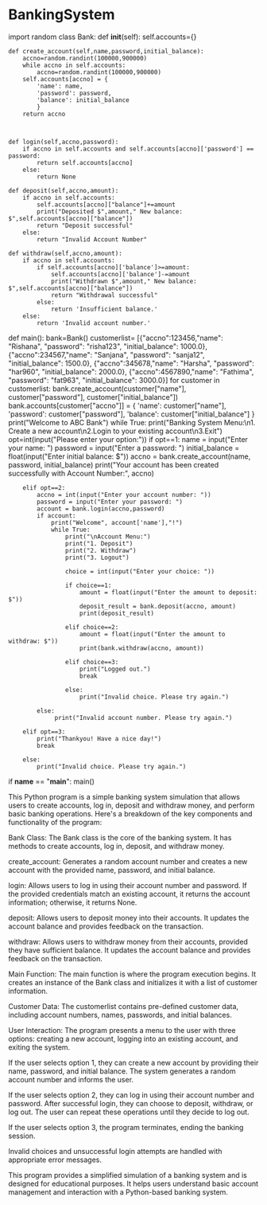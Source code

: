 # BankingSystem
import random
class Bank:
    def __init__(self):
        self.accounts={}

    def create_account(self,name,password,initial_balance):
        accno=random.randint(100000,900000)
        while accno in self.accounts:
            accno=random.randint(100000,900000)
        self.accounts[accno] = {
            'name': name,
            'password': password,
            'balance': initial_balance
            }
        return accno



    def login(self,accno,password):
        if accno in self.accounts and self.accounts[accno]['password'] == password:
            return self.accounts[accno]
        else:
            return None

    def deposit(self,accno,amount):
        if accno in self.accounts:
            self.accounts[accno]["balance"]+=amount
            print("Deposited $",amount," New balance: $",self.accounts[accno]["balance"])
            return "Deposit successful"
        else:
            return "Invalid Account Number"

    def withdraw(self,accno,amount):
        if accno in self.accounts:
            if self.accounts[accno]['balance']>=amount:
                self.accounts[accno]['balance']-=amount
                print("Withdrawn $",amount," New balance: $",self.accounts[accno]["balance"])
                return "Withdrawal successful"
            else:
                return 'Insufficient balance.'
        else:
            return 'Invalid account number.'

def main():
    bank=Bank()
    customerlist= [{"accno":123456,"name": "Rishana", "password": "risha123", "initial_balance": 1000.0},
        {"accno":234567,"name": "Sanjana", "password": "sanja12", "initial_balance": 1500.0},
        {"accno":345678,"name": "Harsha", "password": "har960", "initial_balance": 2000.0},
        {"accno":4567890,"name": "Fathima", "password": "fat963", "initial_balance": 3000.0}]
    for customer in customerlist:
        bank.create_account(customer["name"], customer["password"], customer["initial_balance"])
        bank.accounts[customer["accno"]] = {
            'name': customer["name"],
            'password': customer["password"],
            'balance': customer["initial_balance"]
        }
    print("Welcome to ABC Bank")
    while True:
        print("Banking System Menu:\n1. Create a new account\n2.Login to your existing account\n3.Exit")
        opt=int(input("Please enter your option:"))
        if opt==1:
            name = input("Enter your name: ")
            password = input("Enter a password: ")
            initial_balance = float(input("Enter initial balance: $"))
            accno = bank.create_account(name, password, initial_balance)
            print("Your account has been created successfully with Account Number:", accno)


        elif opt==2:
            accno = int(input("Enter your account number: "))
            password = input("Enter your password: ")
            account = bank.login(accno,password)
            if account:
                print("Welcome", account['name'],"!")
                while True:
                    print("\nAccount Menu:")
                    print("1. Deposit")
                    print("2. Withdraw")
                    print("3. Logout")

                    choice = int(input("Enter your choice: "))

                    if choice==1:
                        amount = float(input("Enter the amount to deposit: $"))
                        deposit_result = bank.deposit(accno, amount)
                        print(deposit_result)

                    elif choice==2:
                        amount = float(input("Enter the amount to withdraw: $"))
                        print(bank.withdraw(accno, amount))

                    elif choice==3:
                        print("Logged out.")
                        break

                    else:
                        print("Invalid choice. Please try again.")

            else:
                 print("Invalid account number. Please try again.")

        elif opt==3:
            print("Thankyou! Have a nice day!")
            break

        else:
            print("Invalid choice. Please try again.")

if __name__ == "__main__":
                main()



This Python program is a simple banking system simulation that allows users to create accounts, log in, deposit and withdraw money, and perform basic banking operations. Here's a breakdown of the key components and functionality of the program:

Bank Class: The Bank class is the core of the banking system. It has methods to create accounts, log in, deposit, and withdraw money.

create_account: Generates a random account number and creates a new account with the provided name, password, and initial balance.

login: Allows users to log in using their account number and password. If the provided credentials match an existing account, it returns the account information; otherwise, it returns None.

deposit: Allows users to deposit money into their accounts. It updates the account balance and provides feedback on the transaction.

withdraw: Allows users to withdraw money from their accounts, provided they have sufficient balance. It updates the account balance and provides feedback on the transaction.

Main Function: The main function is where the program execution begins. It creates an instance of the Bank class and initializes it with a list of customer information.

Customer Data: The customerlist contains pre-defined customer data, including account numbers, names, passwords, and initial balances.

User Interaction: The program presents a menu to the user with three options: creating a new account, logging into an existing account, and exiting the system.

If the user selects option 1, they can create a new account by providing their name, password, and initial balance. The system generates a random account number and informs the user.

If the user selects option 2, they can log in using their account number and password. After successful login, they can choose to deposit, withdraw, or log out. The user can repeat these operations until they decide to log out.

If the user selects option 3, the program terminates, ending the banking session.

Invalid choices and unsuccessful login attempts are handled with appropriate error messages.

This program provides a simplified simulation of a banking system and is designed for educational purposes. It helps users understand basic account management and interaction with a Python-based banking system.
